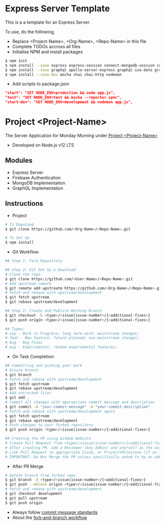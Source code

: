 # Express Server Template

This is a a template for an Express Server.

To use, do the following,

- Replace \<Project-Name\>, \<Org-Name\>, \<Repo-Name\> in this file
- Complete TODOs accross all files
- Initialise NPM and install packages

```bash
$ npm init
$ npm install --save express express-session connect-mongodb-session cookie-parser csurf errorhandler cors https
$ npm install --save graphql apollo-server-express graphql-iso-date graphql-type-json firebase-admin mongoose
$ npm install --save-dev mocha chai chai-http nodemon
```

- Add scripts to package.json

```json
"start": "SET NODE_ENV=production && node app.js",
"test": "SET NODE_ENV=test && mocha --reporter spec",
"start-dev": "SET NODE_ENV=development && nodemon app.js",
```

# Project \<Project-Name\>

The Server Application for Monday Morning under [Project \<Project-Name\>](https://github.com/orgs/<Org-Name>/projects)

- Developed on Node.js v12 LTS

## Modules

- Express Server
- Firebase Authentication
- MongoDB Implementation
- GraphQL Implementation

## Instructions

- Project

```bash
# To Download
$ git clone https://github.com/<Org-Name>/<Repo-Name>.git

# To Set Up
$ npm install
```

- Git Workflow

```bash
## Step 1: Fork Repository

## Step 2: Git Set Up & Download
# Clone the repo
$ git clone https://github.com/<User-Name>/<Repo-Name>.git
# Add upstream remote
$ git remote add upstreatm https://github.com/<Org-Name>/<Repo-Name>.git
# Fetch and rebase with upstream/development
$ git fetch upstream
$ git rebase upstream/development

## Step 2: Create and Publish Working Branch
$ git checkout -b <type>/<issue|issue-number>/{<additional-fixes>}
$ git push origin <type>/<issue|issue-number>/{<additional-fixes>}

## Types:
# wip - Work in Progress; long term work; mainstream changes;
# feat - New Feature; future planned; non-mainstream changes;
# bug - Bug Fixes
# exp - Experimental; random experiemntal features;
```

- On Task Completion:

```bash
## Committing and pushing your work
# Ensure branch
$ git branch
# Fetch and rebase with upstream/development
$ git fetch upstream
$ git rebase upstream/development
# Add untracked files
$ git add .
# Commit all changes with appropriate commit message and description
$ git commit -m "your-commit-message" -m "your-commit-description"
# Fetch and rebase with upstream/development again
$ git fetch upstream
$ git rebase upstream/development
# Push changes to your forked repository
$ git push origin <type>/<issue|issue-number>/{<additional-fixes>}

## Creating the PR using GitHub Website
# Create Pull Request from <type>/<issue|issue-number>/{<additional-fixes>} branch in your forked repository to the development branch in the upstream repository
# After creating PR, add a Reviewer (Any Admin) and yourself as the assignee
# Link Pull Request to appropriate Issue, or Project+Milestone (if no issue created)
# IMPORTANT: Do Not Merge the PR unless specifically asked to by an admin.
```

- After PR Merge

```bash
# Delete branch from forked repo
$ git branch -d <type>/<issue|issue-number>/{<additional-fixes>}
$ git push --delete origin <type>/<issue|issue-number>/{<additional-fixes>}
# Fetch and rebase with upstream/development
$ git checkout development
$ git pull upstream
$ git push origin
```

- Always follow [commit message standards](https://chris.beams.io/posts/git-commit/)
- About the [fork-and-branch workflow](https://blog.scottlowe.org/2015/01/27/using-fork-branch-git-workflow/)
